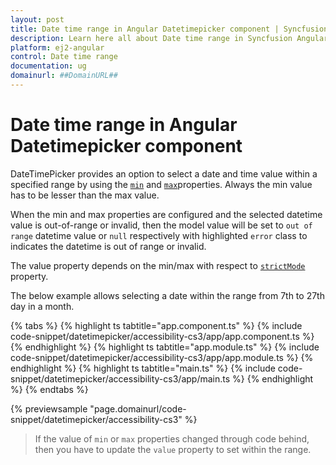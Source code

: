 ```yaml
---
layout: post
title: Date time range in Angular Datetimepicker component | Syncfusion
description: Learn here all about Date time range in Syncfusion Angular Datetimepicker component of Syncfusion Essential JS 2 and more.
platform: ej2-angular
control: Date time range 
documentation: ug
domainurl: ##DomainURL##
---
```


# Date time range in Angular Datetimepicker component

DateTimePicker provides an option to select a date and time value within a specified range
by using the [`min`](https://ej2.syncfusion.com/angular/documentation/api/datetimepicker#min)
and [`max`](https://ej2.syncfusion.com/angular/documentation/api/datetimepicker#max)properties.
Always the min value has to be lesser than the max value.

When the min and max properties are configured and the selected datetime value is out-of-range
or invalid, then the model value will be set to `out of range` datetime value or `null`
respectively with highlighted `error` class to indicates the datetime is out of range or invalid.

The value property depends
on the min/max with respect to [`strictMode`](./strict-mode/) property.

The below example allows selecting a
date within the range from 7th to 27th day in
a month.

{% tabs %}
{% highlight ts tabtitle="app.component.ts" %}
{% include code-snippet/datetimepicker/accessibility-cs3/app/app.component.ts %}
{% endhighlight %}
{% highlight ts tabtitle="app.module.ts" %}
{% include code-snippet/datetimepicker/accessibility-cs3/app/app.module.ts %}
{% endhighlight %}
{% highlight ts tabtitle="main.ts" %}
{% include code-snippet/datetimepicker/accessibility-cs3/app/main.ts %}
{% endhighlight %}
{% endtabs %}
  
{% previewsample "page.domainurl/code-snippet/datetimepicker/accessibility-cs3" %}

> If the value of `min` or `max` properties
changed through code behind, then you have to
update the `value` property to set within the
range.
